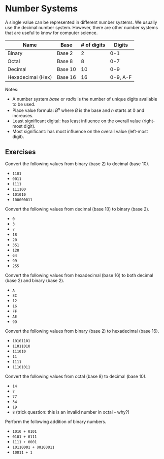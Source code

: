 # Number Systems

A single value can be represented in different number systems. We usually use the decimal number system. However, there are other number systems that are useful to know for computer science.

| Name              | Base    | # of digits | Digits   |
| ----------------- | ------- | ----------- | -------- |
| Binary            | Base 2  | 2           | 0-1      |
| Octal             | Base 8  | 8           | 0-7      |
| Decimal           | Base 10 | 10          | 0-9      |
| Hexadecimal (Hex) | Base 16 | 16          | 0-9, A-F |

Notes:

- A number system _base_ or _radix_ is the number of unique digits available to be used.
- Place value formula: $B^n$ where $B$ is the base and $n$ starts at $0$ and increases.
- Least significant digital: has least influence on the overall value (right-most digit).
- Most significant: has most influence on the overall value (left-most digit).

## Exercises

Convert the following values from binary (base 2) to decimal (base 10).

- `1101`
- `0011`
- `1111`
- `111100`
- `101010`
- `100000011`

Convert the following values from decimal (base 10) to binary (base 2).

- `0`
- `3`
- `7`
- `18`
- `20`
- `351`
- `128`
- `64`
- `99`
- `255`

Convert the following values from hexadecimal (base 16) to both decimal (base 2) and binary (base 2).

- `A`
- `EC`
- `12`
- `16`
- `FF`
- `AE`
- `9D`

Convert the following values from binary (base 2) to hexadecimal (base 16).

- `10101101`
- `11011010`
- `111010`
- `11`
- `1111`
- `11101011`

Convert the following values from octal (base 8) to decimal (base 10).

- `14`
- `7`
- `77`
- `34`
- `19`
- `8` (trick question: this is an invalid number in octal - why?)

Perform the following addition of binary numbers.

- `1010 + 0101`
- `0101 + 0111`
- `1111 + 0001`
- `10110001 + 00100011`
- `10011 + 1`
